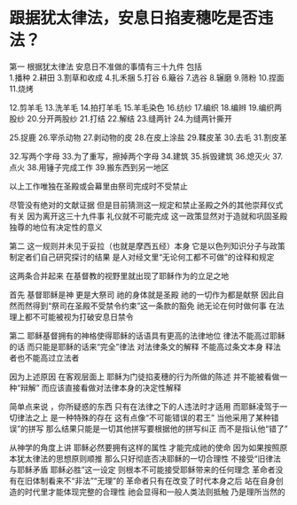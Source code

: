 # 跟据犹太律法，安息日掐麦穗吃是否违法？

第一 根据犹太律法 安息日不准做的事情有三十九件 包括  
1.播种 2.耕田 3.割草和收成 4.扎禾捆 5.打谷 6.簸谷 7.选谷 8.辗磨 9.筛粉 10.捏面 11.烧烤 

12.剪羊毛 13.洗羊毛 14.拍打羊毛 15.羊毛染色 16.纺纱 17.编织 18.编辫 19.编织两股纱 20.分开两股纱 21.打结 22.解结 23.缝两针 24.为缝两针撕开 

25.捉鹿 26.宰杀动物 27.剥动物的皮 28.在皮上涂盐 29.鞣皮革 30.去毛 31.割皮革 

32.写两个字母 33.为了重写，擦掉两个字母 34.建筑 35.拆毁建筑 36.熄灭火 37.点火 38.用锤子完成工作 39.搬东西到另一地区  
  
  
以上工作唯独在圣殿或会幕里由祭司完成时不受禁止  
  
  
尽管没有绝对的文献证据 但是目前猜测这一规定和禁止圣殿之外的其他崇拜仪式有关 因为离开这三十九件事 礼仪就不可能完成 这一政策显然对于造就和巩固圣殿独尊的地位有决定性的意义  
  
  
第二 这一规则并未见于妥拉（也就是摩西五经）本身 它是以色列知识分子与政策制定者们自己研究探讨的结果 是人对经文里“无论何工都不可做”的诠释和规定  
  
  
这两条合并起来 在基督教的视野里就出现了耶稣作为的立足之地  
  
  
首先 基督耶稣是神 更是大祭司 祂的身体就是圣殿 祂的一切作为都是献祭 因此自然而然得到“祭司在圣殿不受禁令约束”这一条款的豁免 祂无论在何时做何事 在法理上都不可能被视为打破安息日禁令   
  
  
第二 耶稣基督拥有的神格使得耶稣的话语具有更高的法律地位 律法不能高过耶稣的话 而只能是耶稣的话来“完全”律法 对法律条文的解释 不能高过条文本身 释法者也不能高过立法者  
  
  
因为上述原因 在客观层面上 耶稣为门徒掐麦穗的行为所做的陈述 并不能被看做一种“辩解” 而应该直接看做对法律本身的决定性解释  
  
简单点来说 ，你所疑惑的东西 只有在法律之下的人违法时才适用 而耶稣凌驾于一切律法之上 是一种特殊的存在 这有点像“不可能错误的君王” 当他采用了某种错误”的拼写 那么结果只能是一切其他拼写要根据他的拼写纠正 而不是指认他“错了”  
  
从神学的角度上讲 耶稣必然要拥有这样的属性 才能完成祂的使命 因为如果按照原本犹太律法的思想原则顺推 那么只好彻底否决耶稣的一切合理性 不接受“旧律法与耶稣矛盾 耶稣必胜”这一设定 则根本不可能接受耶稣带来的任何理念 革命者没有在旧体制看来不“非法”“无理”的 革命者只有在改变了时代本身之后 站在自身创造的时代里才能体现完整的合理性 祂会显得和一般人类法则抵触 乃是理所当然的

